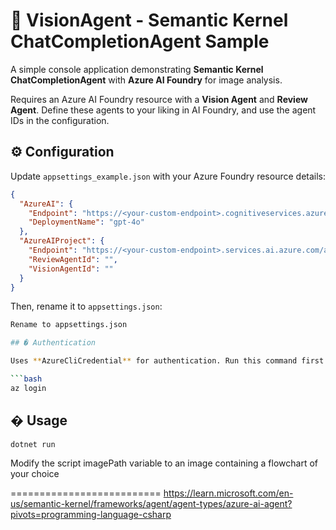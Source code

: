 # 🤖 VisionAgent - Semantic Kernel ChatCompletionAgent Sample

A simple console application demonstrating **Semantic Kernel ChatCompletionAgent** with **Azure AI Foundry** for image analysis.

Requires an Azure AI Foundry resource with a **Vision Agent** and **Review Agent**. Define these agents to your liking in AI Foundry, and use the agent IDs in the configuration.

## ⚙️ Configuration

Update `appsettings_example.json` with your Azure Foundry resource details:

```json
{
  "AzureAI": {
    "Endpoint": "https://<your-custom-endpoint>.cognitiveservices.azure.com/",
    "DeploymentName": "gpt-4o"
  },
  "AzureAIProject": {
    "Endpoint": "https://<your-custom-endpoint>.services.ai.azure.com/api/projects/<your-project-id>",
    "ReviewAgentId": "",
    "VisionAgentId": ""
  }
}
```

Then, rename it to `appsettings.json`:

```bash
Rename to appsettings.json

## � Authentication

Uses **AzureCliCredential** for authentication. Run this command first:

```bash
az login
```

## � Usage

```bash
dotnet run
```

Modify the script imagePath variable to an image containing a flowchart of your choice

==========================
https://learn.microsoft.com/en-us/semantic-kernel/frameworks/agent/agent-types/azure-ai-agent?pivots=programming-language-csharp